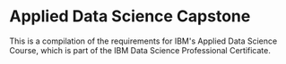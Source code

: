 # Applied Data Science Capstone
This is a compilation of the requirements for IBM's Applied Data Science Course, which is part of the IBM Data Science Professional Certificate.
